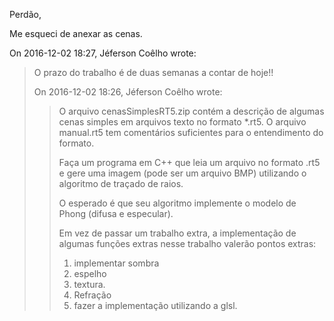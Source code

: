 Perdão,

Me esqueci de anexar as cenas.

On 2016-12-02 18:27, Jéferson Coêlho wrote:
> O prazo do trabalho é de duas semanas a contar de hoje!!
> 
> 
> On 2016-12-02 18:26, Jéferson Coêlho wrote:
>> O arquivo cenasSimplesRT5.zip contém a descrição de algumas cenas
>> simples em arquivos texto
>> no formato *.rt5. O arquivo manual.rt5 tem comentários suficientes
>> para o entendimento do formato.
>> 
>> Faça um programa em C++ que leia um arquivo no formato .rt5 e gere uma
>> imagem (pode ser um arquivo BMP)
>> utilizando o algoritmo de traçado de raios.
>> 
>> O esperado é que seu algoritmo implemente o modelo de Phong (difusa e
>> especular).
>> 
>> Em vez de passar um trabalho extra, a implementação de algumas funções
>> extras nesse trabalho valerão pontos extras:
>> 
>> 1) implementar sombra
>> 2) espelho
>> 3) textura.
>> 4) Refração
>> 5) fazer a implementação utilizando a glsl.
